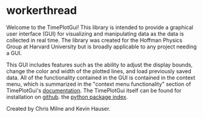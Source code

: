 # workerthread
Welcome to the TimePlotGui! This library is intended to provide a graphical user interface (GUI) for visualizing and manipulating data as the data is collected in real time.
The library was created for the Hoffman Physics Group at Harvard University but is broadly applicable to any project needing a GUI.

This GUI includes features such as the ability to adjust the display bounds, change the color and width of the plotted lines, and load previously saved data.
All of the functionality contained in the GUI is contained in the context menu, which is summarized in the "context menu functionality" section of TimePlotGui's [documentation](https://timeplotgui.readthedocs.io/en/latest/).
The TimePlotGui itself can be found for installation on [github](https://github.com/kehaus/time-plot-gui). the [python package index](https://pypi.org/project/TimePlotGui/).

Created by Chris Milne and Kevin Hauser.
